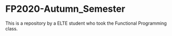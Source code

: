 # FP2020-Autumn_Semester

This is a repository by a ELTE student who took the Functional Programming class.
